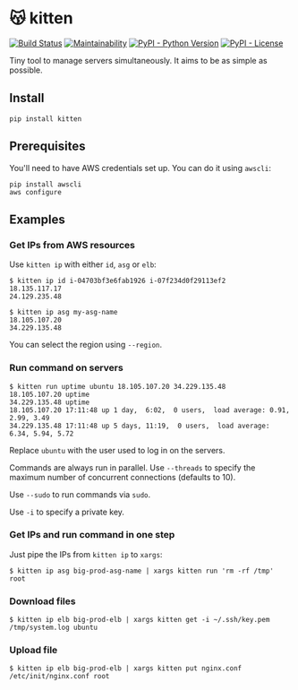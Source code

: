# 😽 kitten

[![Build Status](https://travis-ci.org/hoffa/kitten.svg?branch=master)](https://travis-ci.org/hoffa/kitten) [![Maintainability](https://api.codeclimate.com/v1/badges/34e6b84000b2ab0e1bce/maintainability)](https://codeclimate.com/github/hoffa/kitten/maintainability) [![PyPI - Python Version](https://img.shields.io/pypi/pyversions/kitten.svg)](https://pypi.org/project/kitten) [![PyPI - License](https://img.shields.io/badge/license-MIT-blue.svg)](https://pypi.org/project/kitten)

Tiny tool to manage servers simultaneously. It aims to be as simple as possible.

## Install

```
pip install kitten
```

## Prerequisites

You'll need to have AWS credentials set up. You can do it using `awscli`:

```
pip install awscli
aws configure
```

## Examples

### Get IPs from AWS resources

Use `kitten ip` with either `id`, `asg` or `elb`:

```
$ kitten ip id i-04703bf3e6fab1926 i-07f234d0f29113ef2
18.135.117.17
24.129.235.48
```

```
$ kitten ip asg my-asg-name
18.105.107.20
34.229.135.48
```

You can select the region using `--region`.

### Run command on servers

```
$ kitten run uptime ubuntu 18.105.107.20 34.229.135.48
18.105.107.20 uptime
34.229.135.48 uptime
18.105.107.20 17:11:48 up 1 day,  6:02,  0 users,  load average: 0.91, 2.99, 3.49
34.229.135.48 17:11:48 up 5 days, 11:19,  0 users,  load average: 6.34, 5.94, 5.72
```

Replace `ubuntu` with the user used to log in on the servers.

Commands are always run in parallel. Use `--threads` to specify the maximum number of concurrent connections (defaults to 10).

Use `--sudo` to run commands via `sudo`.

Use `-i` to specify a private key.

### Get IPs and run command in one step

Just pipe the IPs from `kitten ip` to `xargs`:

```
$ kitten ip asg big-prod-asg-name | xargs kitten run 'rm -rf /tmp' root
```

### Download files

```
$ kitten ip elb big-prod-elb | xargs kitten get -i ~/.ssh/key.pem /tmp/system.log ubuntu
```

### Upload file

```
$ kitten ip elb big-prod-elb | xargs kitten put nginx.conf /etc/init/nginx.conf root
```
